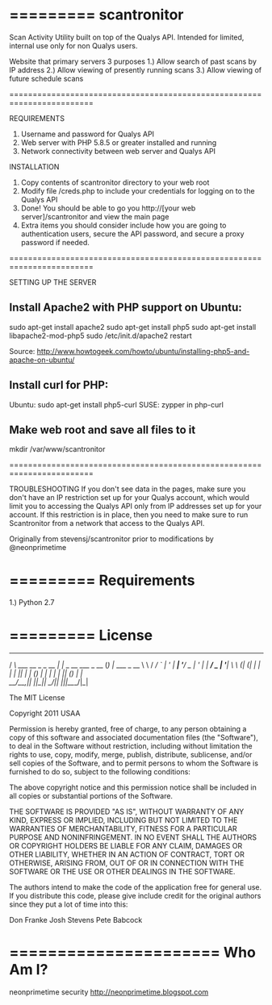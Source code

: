 =========
scantronitor
=========

Scan Activity Utility built on top of the Qualys API. Intended for limited, internal use only for non Qualys users.

Website that primary servers 3 purposes
1.) Allow search of past scans by IP address
2.) Allow viewing of presently running scans
3.) Allow viewing of future schedule scans

========================================================================

REQUIREMENTS
1. Username and password for Qualys API
2. Web server with PHP 5.8.5 or greater installed and running
3. Network connectivity between web server and Qualys API

INSTALLATION
1. Copy contents of scantronitor directory to your web root
2. Modify file /creds.php to include your credentials for logging 
on to the Qualys API
3. Done!  You should be able to go you http://[your web server]/scantronitor 
and view the main page
4. Extra items you should consider include how you are going to authentication users, secure the API password, and secure a proxy password if needed.

========================================================================

SETTING UP THE SERVER

Install Apache2 with PHP support on Ubuntu:
---------------------------------------------
sudo apt-get install apache2
sudo apt-get install php5
sudo apt-get install libapache2-mod-php5
sudo /etc/init.d/apache2 restart

Source:  http://www.howtogeek.com/howto/ubuntu/installing-php5-and-apache-on-ubuntu/


Install curl for PHP:
---------------------------------------------
Ubuntu:  sudo apt-get install php5-curl
SUSE:  zypper in php-curl

Make web root and save all files to it
---------------------------------------------
mkdir /var/www/scantronitor


========================================================================

TROUBLESHOOTING
If you don't see data in the pages, make sure you don't have an IP restriction set up for your Qualys account, which would limit you to accessing the Qualys API only from IP addresses set up for your account.  If this restriction is in place, then you need to make sure to run Scantronitor from a network that access to the Qualys API.

Originally from stevensj/scantronitor prior to modifications by @neonprimetime

=========
Requirements
=========
1.) Python 2.7

=========
License
=========
 __                 _                   _ _             
/ _\ ___ __ _ _ __ | |_ _ __ ___  _ __ (_) |_ ___  _ __ 
\ \ / __/ _` | '_ \| __| '__/ _ \| '_ \| | __/ _ \| '__|
_\ \ (_| (_| | | | | |_| | | (_) | | | | | || (_) | |   
\__/\___\__,_|_| |_|\__|_|  \___/|_| |_|_|\__\___/|_|   
                                                        
The MIT License

Copyright 2011 USAA

Permission is hereby granted, free of charge, to any person obtaining a copy
of this software and associated documentation files (the "Software"), to deal
in the Software without restriction, including without limitation the rights
to use, copy, modify, merge, publish, distribute, sublicense, and/or sell
copies of the Software, and to permit persons to whom the Software is
furnished to do so, subject to the following conditions:

The above copyright notice and this permission notice shall be included in
all copies or substantial portions of the Software.

THE SOFTWARE IS PROVIDED "AS IS", WITHOUT WARRANTY OF ANY KIND, EXPRESS OR
IMPLIED, INCLUDING BUT NOT LIMITED TO THE WARRANTIES OF MERCHANTABILITY,
FITNESS FOR A PARTICULAR PURPOSE AND NONINFRINGEMENT. IN NO EVENT SHALL THE
AUTHORS OR COPYRIGHT HOLDERS BE LIABLE FOR ANY CLAIM, DAMAGES OR OTHER
LIABILITY, WHETHER IN AN ACTION OF CONTRACT, TORT OR OTHERWISE, ARISING FROM,
OUT OF OR IN CONNECTION WITH THE SOFTWARE OR THE USE OR OTHER DEALINGS IN
THE SOFTWARE.


The authors intend to make the code of the application free for 
general use.  If you distribute this code, please give include credit 
for the	original authors since they put a lot of time into this:

  Don Franke
  Josh Stevens
  Pete Babcock


======================
Who Am I?
======================
neonprimetime security
http://neonprimetime.blogspot.com
 
